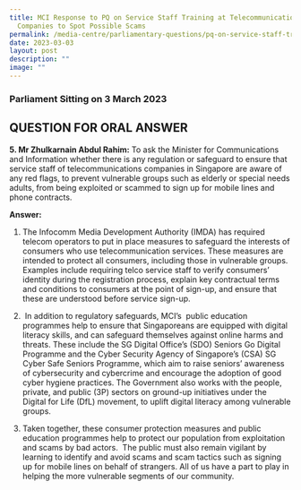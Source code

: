 ```yaml
---
title: MCI Response to PQ on Service Staff Training at Telecommunications
  Companies to Spot Possible Scams
permalink: /media-centre/parliamentary-questions/pq-on-service-staff-training-telecoms-companies-spot-scams/
date: 2023-03-03
layout: post
description: ""
image: ""
---
```

### Parliament Sitting on 3 March 2023

QUESTION FOR ORAL ANSWER
------------------------

**5. Mr Zhulkarnain Abdul Rahim:** To ask the Minister for Communications and Information whether there is any regulation or safeguard to ensure that service staff of telecommunications companies in Singapore are aware of any red flags, to prevent vulnerable groups such as elderly or special needs adults, from being exploited or scammed to sign up for mobile lines and phone contracts.

**Answer:** 

1. The Infocomm Media Development Authority (IMDA) has required telecom operators to put in place measures to safeguard the interests of consumers who use telecommunication services. These measures are intended to protect all consumers, including those in vulnerable groups. Examples include requiring telco service staff to verify consumers’ identity during the registration process, explain key contractual terms and conditions to consumers at the point of sign-up, and ensure that these are understood before service sign-up.   
  
2.  In addition to regulatory safeguards, MCI’s  public education programmes help to ensure that Singaporeans are equipped with digital literacy skills, and can safeguard themselves against online harms and threats. These include the SG Digital Office’s (SDO) Seniors Go Digital Programme and the Cyber Security Agency of Singapore’s (CSA) SG Cyber Safe Seniors Programme, which aim to raise seniors’ awareness of cybersecurity and cybercrime and encourage the adoption of good cyber hygiene practices. The Government also works with the people, private, and public (3P) sectors on ground-up initiatives under the Digital for Life (DfL) movement, to uplift digital literacy among vulnerable groups.  
  
3. Taken together, these consumer protection measures and public education programmes help to protect our population from exploitation and scams by bad actors.  The public must also remain vigilant by learning to identify and avoid scams and scam tactics such as signing up for mobile lines on behalf of strangers. All of us have a part to play in helping the more vulnerable segments of our community.